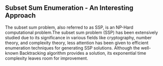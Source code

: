 ## Subset Sum Enumeration - An Interesting Approach

The subset sum problem, also referred to as SSP, is an NP-Hard computational problem.The subset sum problem (SSP) has been extensively studied due to its significance in various fields like cryptography, number theory, and complexity theory, less attention has been given to efficient enumeration techniques for generating SSP solutions. Although the well-known Backtracking algorithm provides a solution, its exponential time complexity leaves room for improvement.